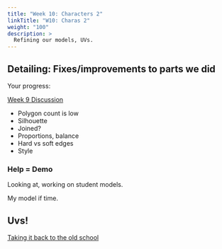 ```yaml
---
title: "Week 10: Characters 2"
linkTitle: "W10: Charas 2"
weight: "100"
description: >
  Refining our models, UVs.
---
```


## Detailing: Fixes/improvements to parts we did

Your progress:

[Week 9 Discussion](https://laureate-au.blackboard.com/webapps/discussionboard/do/message?action=list_messages&course_id=_91934_1&nav=discussion_board_entry&conf_id=_157930_1&forum_id=_851218_1&message_id=_2089264_1)

* Polygon count is low
* Silhouette
* Joined?
* Proportions, balance
* Hard vs soft edges
* Style

### Help = Demo

Looking at, working on student models.

My model if time.

## Uvs!

[Taking it back to the old school](https://dmcgits.github.io/mds/ACR103/week10_notes.html)